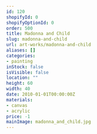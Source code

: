 ```yaml
---
id: 120
shopifyId: 0
shopifyOptionId: 0
order: 500
title: Madonna and Child
slug: madonna-and-child
url: art-works/madonna-and-child
aliases: []
categories:
- painting
inStock: false
isVisible: false
location: ""
height: 60
width: 40
date: 2010-01-01T00:00:00Z
materials:
- canvas
- acrylic
price: -1
mainImage: madonna_and_child.jpg
---
```

